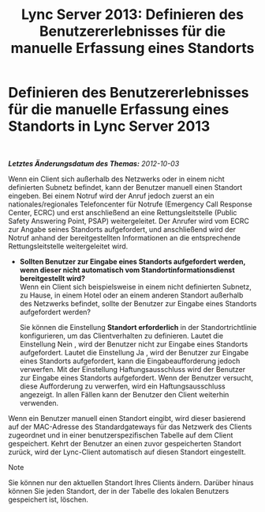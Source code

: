 ﻿---
title: 'Lync Server 2013: Definieren des Benutzererlebnisses für die manuelle Erfassung eines Standorts'
TOCTitle: Definieren des Benutzererlebnisses für die manuelle Erfassung eines Standorts
ms:assetid: d37f67d3-e248-483b-b64c-3986559ef357
ms:mtpsurl: https://technet.microsoft.com/de-de/library/Gg398912(v=OCS.15)
ms:contentKeyID: 49295502
ms.date: 05/19/2016
mtps_version: v=OCS.15
ms.translationtype: HT
---

# Definieren des Benutzererlebnisses für die manuelle Erfassung eines Standorts in Lync Server 2013

 

_**Letztes Änderungsdatum des Themas:** 2012-10-03_

Wenn ein Client sich außerhalb des Netzwerks oder in einem nicht definierten Subnetz befindet, kann der Benutzer manuell einen Standort eingeben. Bei einem Notruf wird der Anruf jedoch zuerst an ein nationales/regionales Telefoncenter für Notrufe (Emergency Call Response Center, ECRC) und erst anschließend an eine Rettungsleitstelle (Public Safety Answering Point, PSAP) weitergeleitet. Der Anrufer wird vom ECRC zur Angabe seines Standorts aufgefordert, und anschließend wird der Notruf anhand der bereitgestellten Informationen an die entsprechende Rettungsleitstelle weitergeleitet wird.

  - **Sollten Benutzer zur Eingabe eines Standorts aufgefordert werden, wenn dieser nicht automatisch vom Standortinformationsdienst bereitgestellt wird?**  
    Wenn ein Client sich beispielsweise in einem nicht definierten Subnetz, zu Hause, in einem Hotel oder an einem anderen Standort außerhalb des Netzwerks befindet, sollte der Benutzer zur Eingabe eines Standorts aufgefordert werden?
    
    Sie können die Einstellung **Standort erforderlich** in der Standortrichtlinie konfigurieren, um das Clientverhalten zu definieren. Lautet die Einstellung Nein , wird der Benutzer nicht zur Eingabe eines Standorts aufgefordert. Lautet die Einstellung Ja , wird der Benutzer zur Eingabe eines Standorts aufgefordert, kann die Eingabeaufforderung jedoch verwerfen. Mit der Einstellung Haftungsausschluss wird der Benutzer zur Eingabe eines Standorts aufgefordert. Wenn der Benutzer versucht, diese Aufforderung zu verwerfen, wird ein Haftungsausschluss angezeigt. In allen Fällen kann der Benutzer den Client weiterhin verwenden.

Wenn ein Benutzer manuell einen Standort eingibt, wird dieser basierend auf der MAC-Adresse des Standardgateways für das Netzwerk des Clients zugeordnet und in einer benutzerspezifischen Tabelle auf dem Client gespeichert. Kehrt der Benutzer an einen zuvor gespeicherten Standort zurück, wird der Lync-Client automatisch auf diesen Standort eingestellt.


> [!NOTE]
> Sie können nur den aktuellen Standort Ihres Clients ändern. Darüber hinaus können Sie jeden Standort, der in der Tabelle des lokalen Benutzers gespeichert ist, löschen.


